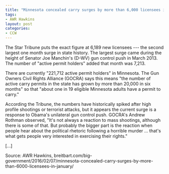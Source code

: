 ```yaml
---
title: "Minnesota concealed carry surges by more than 6,000 licensees in January alone"
tags:
- AWR Hawkins
layout: post
categories:
- CCW
---
```


The Star Tribune puts the exact figure at 6,189 new licensees --- the second largest one month surge in state history. The largest surge came during the height of Senator Joe Manchin's (D-WV) gun control push in March 2013. The number of "active permit holders" added that month was 7,213.

There are currently "221,712 active permit holders" in Minnesota. The Gun Owners Civil Rights Alliance (GOCRA) says this means "the number of active carry permits in the state has grown by more than 20,000 in six months" so that "about one in 19 eligible Minnesota adults have a permit to carry."

According the Tribune, the numbers have historically spiked after high profile shootings or terrorist attacks, but it appears the current surge is a response to Obama's unilateral gun control push. GOCRA's Andrew Rothman observed, "It's not always a reaction to mass shootings, although there is some of that. But probably the bigger part is the reaction when people hear about the political rhetoric following a horrible murder ... that's what gets people very interested in exercising their rights."

[...]

Source: AWR Hawkins, breitbart.com/big-government/2016/02/07/minnesota-concealed-carry-surges-by-more-than-6000-licensees-in-january/
